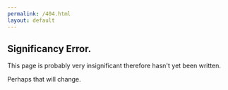 ```yaml
---
permalink: /404.html
layout: default
---
```


## Significancy Error.

This page is probably very insignificant therefore hasn't yet been written.

Perhaps that will change.
